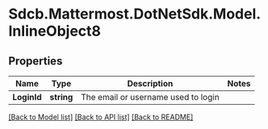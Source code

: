 # Sdcb.Mattermost.DotNetSdk.Model.InlineObject8
## Properties

Name | Type | Description | Notes
------------ | ------------- | ------------- | -------------
**LoginId** | **string** | The email or username used to login | 

[[Back to Model list]](../README.md#documentation-for-models) [[Back to API list]](../README.md#documentation-for-api-endpoints) [[Back to README]](../README.md)

